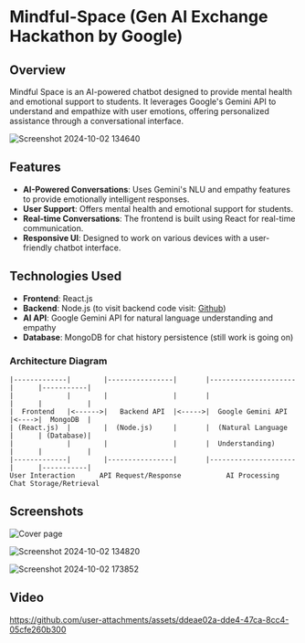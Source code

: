 # Mindful-Space (Gen AI Exchange Hackathon by Google)
## Overview

Mindful Space is an AI-powered chatbot designed to provide mental health and emotional support to students. It leverages Google's Gemini API to understand and empathize with user emotions, offering personalized assistance through a conversational interface.

![Screenshot 2024-10-02 134640](https://github.com/user-attachments/assets/2f5f8a5b-bb36-4328-ae39-1877c6a9c369)

## Features

- **AI-Powered Conversations**: Uses Gemini's NLU and empathy features to provide emotionally intelligent responses.
- **User Support**: Offers mental health and emotional support for students.
- **Real-time Conversations**: The frontend is built using React for real-time communication.
- **Responsive UI**: Designed to work on various devices with a user-friendly chatbot interface.

## Technologies Used

- **Frontend**: React.js
- **Backend**: Node.js (to visit backend code visit: [Github](https://github.com/AGI0987/MindfulSpaces.git))
- **AI API**: Google Gemini API for natural language understanding and empathy
- **Database**: MongoDB for chat history persistence (still work is going on)

### Architecture Diagram

```plaintext
|-------------|        |----------------|       |---------------------|      |-----------|
|             |        |                |       |                     |      |           |
|  Frontend   |<------>|   Backend API  |<----->|  Google Gemini API  |<---->|  MongoDB  |
| (React.js)  |        |  (Node.js)     |       |  (Natural Language  |      | (Database)|
|             |        |                |       |  Understanding)     |      |           |
|-------------|        |----------------|       |---------------------|      |-----------|
User Interaction      API Request/Response           AI Processing          Chat Storage/Retrieval
```
## Screenshots

![Cover page](https://github.com/user-attachments/assets/521e9aab-ace6-401d-aefe-ae784895cdd0)

![Screenshot 2024-10-02 134820](https://github.com/user-attachments/assets/275f51d8-b04c-4a4f-acc7-e258fc3a2681)

![Screenshot 2024-10-02 173852](https://github.com/user-attachments/assets/00e681bf-15a9-4b37-a16e-bc7a8c153cbb)


## Video

https://github.com/user-attachments/assets/ddeae02a-dde4-47ca-8cc4-05cfe260b300



